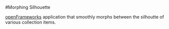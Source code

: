 #Morphing Silhouette 

[openFrameworks](http://openframeworks.cc/) application that smoothly morphs between the silhoutte of various collection items. 
